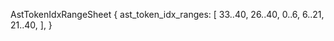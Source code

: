 AstTokenIdxRangeSheet {
    ast_token_idx_ranges: [
        33..40,
        26..40,
        0..6,
        6..21,
        21..40,
    ],
}